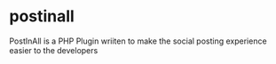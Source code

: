 # postinall
PostInAll is a PHP Plugin wriiten to make the social posting experience easier to the developers
